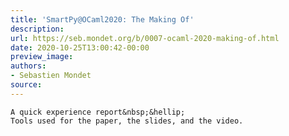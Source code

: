 ```yaml
---
title: 'SmartPy@OCaml2020: The Making Of'
description:
url: https://seb.mondet.org/b/0007-ocaml-2020-making-of.html
date: 2020-10-25T13:00:42-00:00
preview_image:
authors:
- Sebastien Mondet
source:
---
```



    A quick experience report&nbsp;&hellip;
    Tools used for the paper, the slides, and the video.
   
